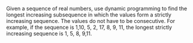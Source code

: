 Given a sequence of  real numbers, use dynamic programming to find the longest increasing subsequence in which the values form a strictly increasing sequence. The values do not have to be consecutive. For example, if the sequence is 1,10, 5, 2, 17, 8, 9, 11,  the longest strictly increasing sequence is 1, 5, 8, 9,11.